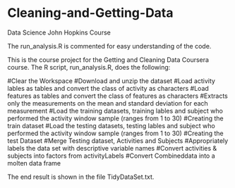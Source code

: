 # Cleaning-and-Getting-Data
Data Science John Hopkins Course

The run_analysis.R is commented for easy understanding of the code.

This is the course project for the Getting and Cleaning Data Coursera course. The R script, run_analysis.R, does the following:

#Clear the Workspace
#Download and unzip the dataset
#Load activity lables as tables and convert the class of activity as characters
#Load features as tables and convert the class of features as characters
#Extracts only the measurements on the mean and standard deviation for each measurement
#Load the training datasets, training lables and subject who performed the activity window sample (ranges from 1 to 30)
#Creating the train dataset
#Load the testing datasets, testing lables and subject who performed the activity window sample (ranges from 1 to 30)
#Creating the test Dataset
#Merge Testing dataset, Activities and Subjects
#Appropriately labels the data set with descriptive variable names
#Convert activities & subjects into factors from activityLabels
#Convert Combineddata into a molten data frame

The end result is shown in the file TidyDataSet.txt.
